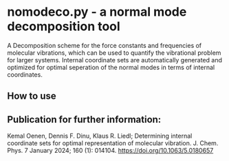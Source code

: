 # nomodeco.py - a normal mode decomposition tool
A Decomposition scheme for the force constants and frequencies of molecular vibrations, which can be used to quantify the vibrational problem for larger systems. 
Internal coordinate sets are automatically generated and optimized for optimal seperation of the normal modes in terms of internal coordinates.

## How to use

## Publication for further information:
Kemal Oenen, Dennis F. Dinu, Klaus R. Liedl; Determining internal coordinate sets for optimal representation of molecular vibration. J. Chem. Phys. 7 January 2024; 160 (1): 014104. https://doi.org/10.1063/5.0180657

